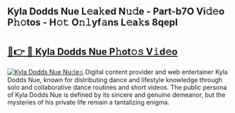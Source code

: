 ## Kyla Dodds Nue L𝚎a𝚔ed N𝚞𝚍e - Part-b7O Vi𝚍𝚎o P𝚑𝚘tos - H𝚘𝚝 O𝚗𝚕yf𝚊ns L𝚎a𝚔s 8qepI

# <h2><a href="http://kf0nah.oniu.top/?m=Kyla+Dodds+Nue">🔗👉 🔴 Kyla Dodds Nue P𝚑ot𝚘𝚜 V𝚒d𝚎o</a></h2>

[![Kyla Dodds Nue Nu𝚍e𝚜](https://i.imgur.com/0qMVB7G.gif)](http://kf0nah.oniu.top/?m=Kyla+Dodds+Nue)
Digital content provider and web entertainer Kyla Dodds Nue, known for distributing dance and lifestyle knowledge through solo and collaborative dance routines and short videos. The public persona of Kyla Dodds Nue is defined by its sincere and genuine demeanor, but the mysteries of his private life remain a tantalizing enigma.  
